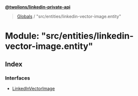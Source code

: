 **[@twolions/linkedin-private-api](../README.md)**

> [Globals](../globals.md) / "src/entities/linkedin-vector-image.entity"

# Module: "src/entities/linkedin-vector-image.entity"

## Index

### Interfaces

* [LinkedInVectorImage](../interfaces/_src_entities_linkedin_vector_image_entity_.linkedinvectorimage.md)
